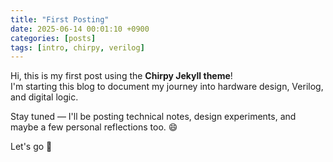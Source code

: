 ```yaml
---
title: "First Posting"
date: 2025-06-14 00:01:10 +0900
categories: [posts]
tags: [intro, chirpy, verilog]
---
```


Hi, this is my first post using the **Chirpy Jekyll theme**!  
I'm starting this blog to document my journey into hardware design, Verilog, and digital logic.

Stay tuned — I'll be posting technical notes, design experiments, and maybe a few personal reflections too. 😄

Let's go 🚀
